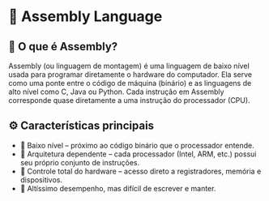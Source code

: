 # 🧠 Assembly Language

## 📘 O que é Assembly?

Assembly (ou linguagem de montagem) é uma linguagem de baixo nível usada para programar diretamente o hardware do computador. Ela serve como uma ponte entre o código de máquina (binário) e as linguagens de alto nível como C, Java ou Python.
Cada instrução em Assembly corresponde quase diretamente a uma instrução do processador (CPU).

## ⚙️ Características principais

* 🔹 Baixo nível – próximo ao código binário que o processador entende.
* 🔹 Arquitetura dependente – cada processador (Intel, ARM, etc.) possui seu próprio conjunto de instruções.
* 🔹 Controle total do hardware – acesso direto a registradores, memória e dispositivos.
* 🔹 Altíssimo desempenho, mas difícil de escrever e manter.
